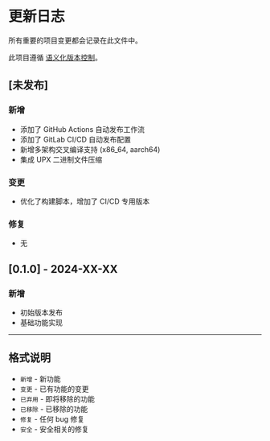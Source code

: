 # 更新日志

所有重要的项目变更都会记录在此文件中。

此项目遵循 [语义化版本控制](https://semver.org/zh-Hans/)。

## [未发布]

### 新增
- 添加了 GitHub Actions 自动发布工作流
- 添加了 GitLab CI/CD 自动发布配置
- 新增多架构交叉编译支持 (x86_64, aarch64)
- 集成 UPX 二进制文件压缩

### 变更
- 优化了构建脚本，增加了 CI/CD 专用版本

### 修复
- 无

## [0.1.0] - 2024-XX-XX

### 新增
- 初始版本发布
- 基础功能实现

---

## 格式说明

- `新增` - 新功能
- `变更` - 已有功能的变更
- `已弃用` - 即将移除的功能
- `已移除` - 已移除的功能
- `修复` - 任何 bug 修复
- `安全` - 安全相关的修复 
